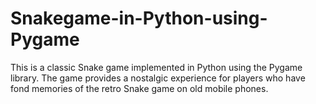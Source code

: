 # Snakegame-in-Python-using-Pygame
This is a classic Snake game implemented in Python using the Pygame library. The game provides a nostalgic experience for players who have fond memories of the retro Snake game on old mobile phones.
